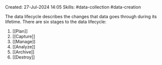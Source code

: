Created: 27-Jul-2024 14:05
Skills: #data-collection #data-creation

The data lifecycle describes the changes that data goes through during its lifetime. There are six stages to the data lifecycle:

1. [[Plan]]
2. [[Capture]]
3. [[Manage]]
4. [[Analyze]]
5. [[Archive]]
6. [[Destroy]]
